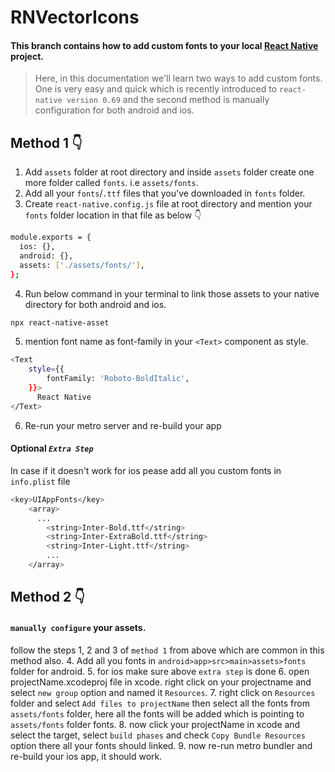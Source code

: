 # RNVectorIcons

#### This branch contains how to add custom fonts to your local [React Native](https://reactnative.dev/docs/getting-started) project.

> Here, in this documentation we'll learn two ways to add custom fonts. One is very easy and quick which is recently introduced to `react-native version 0.69` and the second method is manually configuration for both android and ios.

## Method 1 👇

1. Add `assets` folder at root directory and inside `assets` folder create one more folder called `fonts`. i.e `assets/fonts`.
2. Add all your `fonts`/`.ttf` files that you've downloaded in `fonts` folder.
3. Create `react-native.config.js` file at root directory and mention your `fonts` folder location in that file as below 👇

```sh
module.exports = {
  ios: {},
  android: {},
  assets: ['./assets/fonts/'],
};
```

4. Run below command in your terminal to link those assets to your native directory for both android and ios.

```sh
npx react-native-asset
```

5. mention font name as font-family in your `<Text>` component as style.

```sh
<Text
    style={{
        fontFamily: 'Roboto-BoldItalic',
    }}>
      React Native
</Text>
```

6. Re-run your metro server and re-build your app

#### Optional _`Extra Step`_

In case if it doesn't work for ios pease add all you custom fonts in `info.plist` file

```sh
<key>UIAppFonts</key>
	<array>
	  ...
		<string>Inter-Bold.ttf</string>
		<string>Inter-ExtraBold.ttf</string>
		<string>Inter-Light.ttf</string>
		...
	</array>
```

## Method 2 👇

#### `manually configure` your assets.

follow the steps 1, 2 and 3 of `method 1` from above which are common in this method also. 4. Add all you fonts in `android>app>src>main>assets>fonts` folder for android. 5. for ios make sure above `extra step` is done 6. open projectName.xcodeproj file in xcode. right click on your projectname and select `new group` option and named it `Resources`. 7. right click on `Resources` folder and select `Add files to projectName` then select all the fonts from `assets/fonts` folder, here all the fonts will be added which is pointing to `assets/fonts` folder fonts. 8. now click your projectName in xcode and select the target, select `build phases` and check `Copy Bundle Resources` option there all your fonts should linked. 9. now re-run metro bundler and re-build your ios app, it should work.
